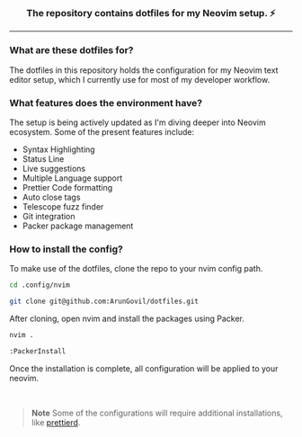 <h3 align="center">
The repository contains dotfiles for my Neovim setup. ⚡</h3>

---

### What are these dotfiles for?

The dotfiles in this repository holds the configuration for my Neovim text editor setup, which I currently use for most of my developer workflow.

### What features does the environment have?

The setup is being actively updated as I'm diving deeper into Neovim ecosystem. Some of the present features include:

- Syntax Highlighting
- Status Line
- Live suggestions
- Multiple Language support
- Prettier Code formatting
- Auto close tags
- Telescope fuzz finder
- Git integration
- Packer package management

### How to install the config?

To make use of the dotfiles, clone the repo to your nvim config path.
```sh
cd .config/nvim

git clone git@github.com:ArunGovil/dotfiles.git
```
After cloning, open nvim and install the packages using Packer.
```sh
nvim .

:PackerInstall
```
Once the installation is complete, all configuration will be applied to your neovim.

<br>

> **Note**
> Some of the configurations will require additional installations, like [prettierd](https://github.com/fsouza/prettierd).
